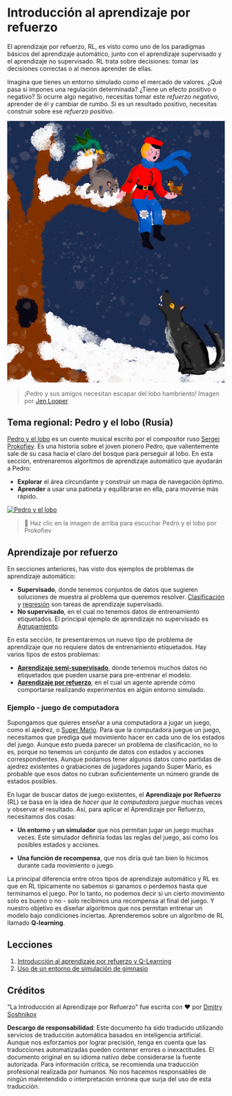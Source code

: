 # Introducción al aprendizaje por refuerzo

El aprendizaje por refuerzo, RL, es visto como uno de los paradigmas básicos del aprendizaje automático, junto con el aprendizaje supervisado y el aprendizaje no supervisado. RL trata sobre decisiones: tomar las decisiones correctas o al menos aprender de ellas.

Imagina que tienes un entorno simulado como el mercado de valores. ¿Qué pasa si impones una regulación determinada? ¿Tiene un efecto positivo o negativo? Si ocurre algo negativo, necesitas tomar este _refuerzo negativo_, aprender de él y cambiar de rumbo. Si es un resultado positivo, necesitas construir sobre ese _refuerzo positivo_.

![Pedro y el lobo](../../../translated_images/peter.779730f9ba3a8a8d9290600dcf55f2e491c0640c785af7ac0d64f583c49b8864.es.png)

> ¡Pedro y sus amigos necesitan escapar del lobo hambriento! Imagen por [Jen Looper](https://twitter.com/jenlooper)

## Tema regional: Pedro y el lobo (Rusia)

[Pedro y el lobo](https://es.wikipedia.org/wiki/Pedro_y_el_lobo) es un cuento musical escrito por el compositor ruso [Sergei Prokofiev](https://es.wikipedia.org/wiki/Serguéi_Prokófiev). Es una historia sobre el joven pionero Pedro, que valientemente sale de su casa hacia el claro del bosque para perseguir al lobo. En esta sección, entrenaremos algoritmos de aprendizaje automático que ayudarán a Pedro:

- **Explorar** el área circundante y construir un mapa de navegación óptimo.
- **Aprender** a usar una patineta y equilibrarse en ella, para moverse más rápido.

[![Pedro y el lobo](https://img.youtube.com/vi/Fmi5zHg4QSM/0.jpg)](https://www.youtube.com/watch?v=Fmi5zHg4QSM)

> 🎥 Haz clic en la imagen de arriba para escuchar Pedro y el lobo por Prokofiev

## Aprendizaje por refuerzo

En secciones anteriores, has visto dos ejemplos de problemas de aprendizaje automático:

- **Supervisado**, donde tenemos conjuntos de datos que sugieren soluciones de muestra al problema que queremos resolver. [Clasificación](../4-Classification/README.md) y [regresión](../2-Regression/README.md) son tareas de aprendizaje supervisado.
- **No supervisado**, en el cual no tenemos datos de entrenamiento etiquetados. El principal ejemplo de aprendizaje no supervisado es [Agrupamiento](../5-Clustering/README.md).

En esta sección, te presentaremos un nuevo tipo de problema de aprendizaje que no requiere datos de entrenamiento etiquetados. Hay varios tipos de estos problemas:

- **[Aprendizaje semi-supervisado](https://es.wikipedia.org/wiki/Aprendizaje_semi-supervisado)**, donde tenemos muchos datos no etiquetados que pueden usarse para pre-entrenar el modelo.
- **[Aprendizaje por refuerzo](https://es.wikipedia.org/wiki/Aprendizaje_por_refuerzo)**, en el cual un agente aprende cómo comportarse realizando experimentos en algún entorno simulado.

### Ejemplo - juego de computadora

Supongamos que quieres enseñar a una computadora a jugar un juego, como el ajedrez, o [Super Mario](https://es.wikipedia.org/wiki/Super_Mario). Para que la computadora juegue un juego, necesitamos que prediga qué movimiento hacer en cada uno de los estados del juego. Aunque esto pueda parecer un problema de clasificación, no lo es, porque no tenemos un conjunto de datos con estados y acciones correspondientes. Aunque podamos tener algunos datos como partidas de ajedrez existentes o grabaciones de jugadores jugando Super Mario, es probable que esos datos no cubran suficientemente un número grande de estados posibles.

En lugar de buscar datos de juego existentes, el **Aprendizaje por Refuerzo** (RL) se basa en la idea de *hacer que la computadora juegue* muchas veces y observar el resultado. Así, para aplicar el Aprendizaje por Refuerzo, necesitamos dos cosas:

- **Un entorno** y **un simulador** que nos permitan jugar un juego muchas veces. Este simulador definiría todas las reglas del juego, así como los posibles estados y acciones.

- **Una función de recompensa**, que nos diría qué tan bien lo hicimos durante cada movimiento o juego.

La principal diferencia entre otros tipos de aprendizaje automático y RL es que en RL típicamente no sabemos si ganamos o perdemos hasta que terminamos el juego. Por lo tanto, no podemos decir si un cierto movimiento solo es bueno o no - solo recibimos una recompensa al final del juego. Y nuestro objetivo es diseñar algoritmos que nos permitan entrenar un modelo bajo condiciones inciertas. Aprenderemos sobre un algoritmo de RL llamado **Q-learning**.

## Lecciones

1. [Introducción al aprendizaje por refuerzo y Q-Learning](1-QLearning/README.md)
2. [Uso de un entorno de simulación de gimnasio](2-Gym/README.md)

## Créditos

"La Introducción al Aprendizaje por Refuerzo" fue escrita con ♥️ por [Dmitry Soshnikov](http://soshnikov.com)

**Descargo de responsabilidad**:
Este documento ha sido traducido utilizando servicios de traducción automática basados en inteligencia artificial. Aunque nos esforzamos por lograr precisión, tenga en cuenta que las traducciones automatizadas pueden contener errores o inexactitudes. El documento original en su idioma nativo debe considerarse la fuente autorizada. Para información crítica, se recomienda una traducción profesional realizada por humanos. No nos hacemos responsables de ningún malentendido o interpretación errónea que surja del uso de esta traducción.